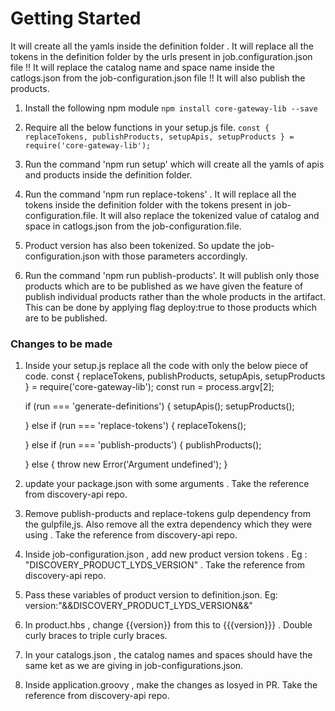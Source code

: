 # Getting Started
It will create all the yamls inside the definition folder .
It will replace all the tokens in the definition folder by the urls present in job.configuration.json file !!
It will replace the catalog name and space name inside the catlogs.json from the job-configuration.json file !!
It will also publish the products.

1. Install the following npm module
    ``` npm install core-gateway-lib --save ```
2. Require all the below functions in your setup.js file.
   ``` const { replaceTokens, publishProducts, setupApis, setupProducts } = require('core-gateway-lib'); ```

3. Run the command 'npm run setup' which will create all the yamls of apis and products inside the definition folder.

4. Run the command 'npm run replace-tokens' . It will replace all the tokens inside the definition folder with the tokens present in job-configuration.file. It will also replace the tokenized value of catalog and space in catlogs.json from the job-configuration.file.

5. Product version has also been tokenized. So update the job-configuration.json with those parameters accordingly.

6. Run the command 'npm run publish-products'. It will publish only those products which are to be published as we have given the feature of publish individual products rather than the whole products in the artifact. This can be done by applying flag deploy:true to those products which are to be published.


### Changes to be made

1. Inside your setup.js replace all the code with only the below piece of code.
	const { replaceTokens, publishProducts, setupApis, setupProducts } = require('core-gateway-lib');
	const run = process.argv[2];

	if (run === 'generate-definitions') {
	  setupApis();
	  setupProducts();
	  
	} else if (run === 'replace-tokens') {
	  replaceTokens();

	} else if (run === 'publish-products') {
	  publishProducts();

	} else {
	  throw new Error('Argument undefined');
	}

2. update your package.json with some arguments . Take the reference from discovery-api repo.

3. Remove publish-products and replace-tokens gulp dependency from the gulpfile,js. Also remove all the extra dependency which they were using . Take the reference from discovery-api repo.

4. Inside job-configuration.json , add new product version tokens . Eg : "DISCOVERY_PRODUCT_LYDS_VERSION" . Take the reference from discovery-api repo.

5. Pass these variables of product version to definition.json. Eg:  version:"&&DISCOVERY_PRODUCT_LYDS_VERSION&&"

6. In product.hbs , change {{version}} from this to {{{version}}} . Double curly braces to triple curly braces.

7. In your catalogs.json , the catalog names and spaces should have the same ket as we are giving in job-configurations.json.

8. Inside application.groovy , make the changes as losyed in PR. Take the reference from discovery-api repo.

